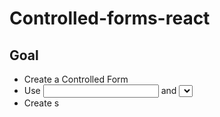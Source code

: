 # Controlled-forms-react

## Goal
- Create a Controlled Form
- Use <input> and <select> form controls
- Create s
